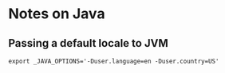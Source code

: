 # Notes on Java
## Passing a default locale to JVM
`export _JAVA_OPTIONS='-Duser.language=en -Duser.country=US'`
